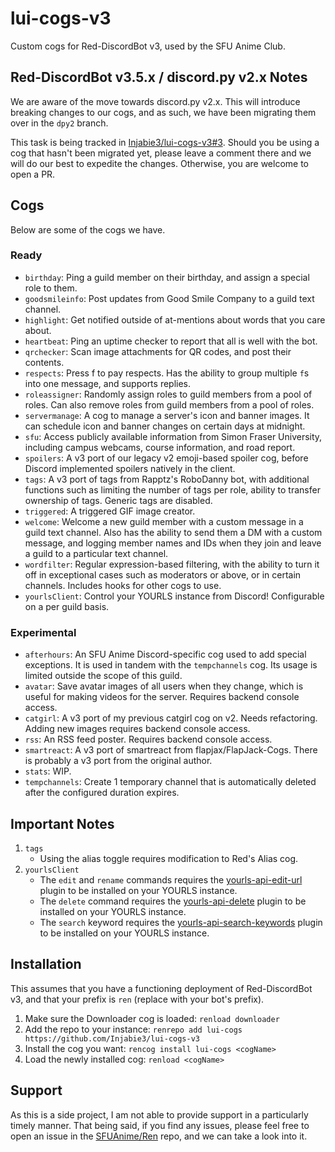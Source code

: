 # lui-cogs-v3
Custom cogs for Red-DiscordBot v3, used by the SFU Anime Club.

## Red-DiscordBot v3.5.x / discord.py v2.x Notes
We are aware of the move towards discord.py v2.x. This will introduce breaking
changes to our cogs, and as such, we have been migrating them over in the `dpy2`
branch.

This task is being tracked in [Injabie3/lui-cogs-v3#3][1]. Should you be using a cog
that hasn't been migrated yet, please leave a comment there and we will do our best
to expedite the changes. Otherwise, you are welcome to open a PR.

[1]: https://github.com/Injabie3/lui-cogs-v3/issues/3

## Cogs
Below are some of the cogs we have. 

### Ready
- `birthday`: Ping a guild member on their birthday, and assign a special role to
   them.
- `goodsmileinfo`: Post updates from Good Smile Company to a guild text channel.
- `highlight`: Get notified outside of at-mentions about words that you care about.
- `heartbeat`: Ping an uptime checker to report that all is well with the bot.
- `qrchecker`: Scan image attachments for QR codes, and post their contents.
- `respects`: Press f to pay respects. Has the ability to group multiple `f`s into
  one message, and supports replies.
- `roleassigner`: Randomly assign roles to guild members from a pool of roles. Can
  also remove roles from guild members from a pool of roles. 
- `servermanage`: A cog to manage a server's icon and banner images. It can schedule
  icon and banner changes on certain days at midnight.
- `sfu`: Access publicly available information from Simon Fraser University,
  including campus webcams, course information, and road report.
- `spoilers`: A v3 port of our legacy v2 emoji-based spoiler cog, before Discord
  implemented spoilers natively in the client.
- `tags`: A v3 port of tags from Rapptz's RoboDanny bot, with additional functions
  such as limiting the number of tags per role, ability to transfer ownership of
  tags. Generic tags are disabled.
- `triggered`: A triggered GIF image creator.
- `welcome`: Welcome a new guild member with a custom message in a guild text
  channel. Also has the ability to send them a DM with a custom message, and logging
  member names and IDs when they join and leave a guild to a particular text channel.
- `wordfilter`: Regular expression-based filtering, with the ability to turn it off
  in exceptional cases such as moderators or above, or in certain channels. Includes
  hooks for other cogs to use.
- `yourlsClient`: Control your YOURLS instance from Discord! Configurable on a per
  guild basis.

### Experimental
- `afterhours`: An SFU Anime Discord-specific cog used to add special exceptions. It
  is used in tandem with the `tempchannels` cog. Its usage is limited outside the
  scope of this guild.
- `avatar`: Save avatar images of all users when they change, which is useful for
  making videos for the server. Requires backend console access.
- `catgirl`: A v3 port of my previous catgirl cog on v2. Needs refactoring. Adding
  new images requires backend console access.
- `rss`: An RSS feed poster. Requires backend console access.
- `smartreact`: A v3 port of smartreact from flapjax/FlapJack-Cogs. There is probably
  a v3 port from the original author.
- `stats`: WIP.
- `tempchannels`: Create 1 temporary channel that is automatically deleted after the
  configured duration expires.

## Important Notes
1. `tags`
    - Using the alias toggle requires modification to Red's Alias cog.
2. `yourlsClient`
    - The `edit` and `rename` commands requires the [yourls-api-edit-url][api-edit]
      plugin to be installed on your YOURLS instance.
    - The `delete` command requires the [yourls-api-delete][api-delete] plugin to be
      installed on your YOURLS instance.
    - The `search` keyword requires the [yourls-api-search-keywords][api-search]
      plugin to be installed on your YOURLS instance.

## Installation
This assumes that you have a functioning deployment of Red-DiscordBot v3, and that
your prefix is `ren` (replace with your bot's prefix).

1. Make sure the Downloader cog is loaded:
   `renload downloader`
2. Add the repo to your instance:
   `renrepo add lui-cogs https://github.com/Injabie3/lui-cogs-v3`
3. Install the cog you want:
   `rencog install lui-cogs <cogName>`
4. Load the newly installed cog:
   `renload <cogName>`

## Support
As this is a side project, I am not able to provide support in a particularly timely
manner. That being said, if you find any issues, please feel free to open an issue in
the [SFUAnime/Ren][SFUAnime/Ren] repo, and we can take a look into it.

[SFUAnime/Ren]: https://github.com/SFUAnime/Ren
[api-edit]: https://github.com/SFUAnime/yourls-api-edit-url
[api-delete]: https://github.com/SFUAnime/yourls-api-delete
[api-search]: https://github.com/SFUAnime/yourls-api-search-keywords
